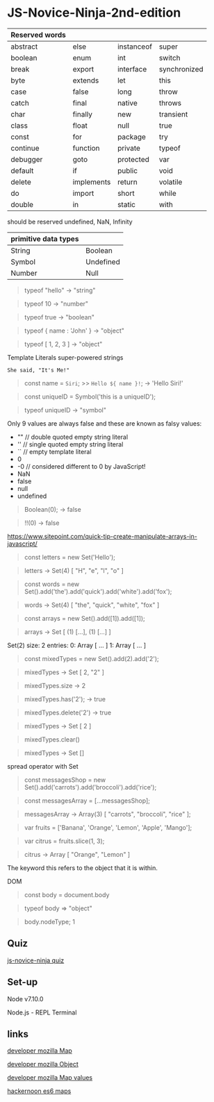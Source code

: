 # JS-Novice-Ninja-2nd-edition

| Reserved words ||||
| -------- |------| ---------- | ----- |
| abstract | else | instanceof | super |
| boolean | enum | int | switch |
| break | export | interface | synchronized |
| byte | extends | let | this |
| case | false | long | throw |
| catch | final | native | throws |
| char | finally | new | transient |
| class | float | null | true |
| const | for | package | try |
| continue | function | private | typeof |
| debugger | goto | protected | var |
| default | if | public | void |
| delete | implements | return | volatile |
| do | import | short | while |
| double | in | static | with |

should be reserved undefined, NaN, Infinity

| primitive data types ||
| -------------------- |---|
| String | Boolean |
| Symbol | Undefined |
| Number | Null |

>  typeof "hello" → "string"

>  typeof 10 → "number"

>  typeof true → "boolean"

> typeof { name : 'John' } → "object"

> typeof [ 1, 2, 3 ] → "object"

Template Literals super-powered strings

`She said, "It's Me!"`

> const name = `Siri`; >> `Hello ${ name }!`; → 'Hello Siri!'

> const uniqueID = Symbol('this is a uniqueID');
 
> typeof uniqueID → "symbol"

Only 9 values are always false and these are known as falsy values:

- "" // double quoted empty string literal
- '' // single quoted empty string literal
- `` // empty template literal
- 0
- -0 // considered different to 0 by JavaScript!
- NaN
- false
- null
- undefined

> Boolean(0); → false

> !!(0) → false

https://www.sitepoint.com/quick-tip-create-manipulate-arrays-in-javascript/

> const letters = new Set('Hello');

> letters → Set(4) [ "H", "e", "l", "o" ]

> const words = new Set().add('the').add('quick').add('white').add('fox');

> words → Set(4) [ "the", "quick", "white", "fox" ]

> const arrays = new Set().add([1]).add([1]);

> arrays → Set [ (1) […], (1) […] ]

Set(2) size: 2 entries: 0: Array [ … ]  1: Array [ … ]

> const mixedTypes = new Set().add(2).add('2');

> mixedTypes → Set [ 2, "2" ]

> mixedTypes.size → 2

> mixedTypes.has('2'); → true​

> mixedTypes.delete('2') → true​

> mixedTypes → Set [ 2 ]

> mixedTypes.clear()

> mixedTypes → Set []

spread operator with Set

> const messagesShop = new Set().add('carrots').add('broccoli').add('rice');

> const messagesArray = [...messagesShop];

> messagesArray → Array(3) [ "carrots", "broccoli", "rice" ];

> var fruits = ['Banana', 'Orange', 'Lemon', 'Apple', 'Mango'];

> var citrus = fruits.slice(1, 3);

> citrus → Array [ "Orange", "Lemon" ]

The keyword this refers to the object that it is within.

DOM 

> const body = document.body

>  typeof body => "object"

> body.nodeType; 1

## Quiz

[js-novice-ninja quiz](https://thewhitefox.github.io/js-novice-ninja/quiz/)

## Set-up

Node v7.10.0

Node.js - REPL Terminal

## links

[developer mozilla Map](https://developer.mozilla.org/en-US/docs/Web/JavaScript/Reference/Global_Objects/Map)

[developer mozilla Object](https://developer.mozilla.org/en-US/docs/Web/JavaScript/Reference/Global_Objects/Object)

[developer mozilla Map values](https://developer.mozilla.org/en-US/docs/Web/JavaScript/Reference/Global_Objects/Map/values)

[hackernoon es6 maps](https://hackernoon.com/what-you-should-know-about-es6-maps-dc66af6b9a1e)